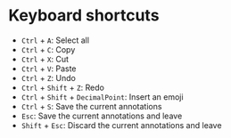 Keyboard shortcuts
==================

* `Ctrl` + `A`: Select all
* `Ctrl` + `C`: Copy
* `Ctrl` + `X`: Cut
* `Ctrl` + `V`: Paste
* `Ctrl` + `Z`: Undo
* `Ctrl` + `Shift` + `Z`: Redo
* `Ctrl` + `Shift` + `DecimalPoint`: Insert an emoji
* `Ctrl` + `S`: Save the current annotations
* `Esc`: Save the current annotations and leave
* `Shift` + `Esc`: Discard the current annotations and leave

